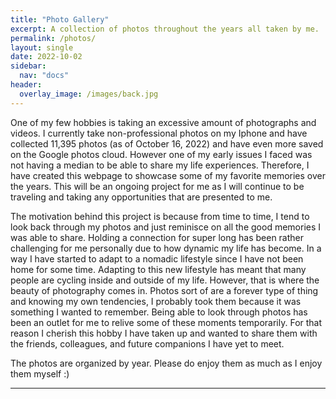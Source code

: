 ```yaml
---
title: "Photo Gallery"
excerpt: A collection of photos throughout the years all taken by me.
permalink: /photos/
layout: single
date: 2022-10-02
sidebar:
  nav: "docs"
header:
  overlay_image: /images/back.jpg
--- 
```


One of my few hobbies is taking an excessive amount of photographs and videos. I currently take non-professional photos on my Iphone and have collected 11,395 photos (as of October 16, 2022) and have even more saved on the Google photos cloud. However one of my early issues I faced was not having a median to be able to share my life experiences. Therefore, I have created this webpage to showcase some of my favorite memories over the years. This will be an ongoing project for me as I will continue to be traveling and taking any opportunities that are presented to me. 

The motivation behind this project is because from time to time, I tend to look back through my photos and just reminisce on all the good memories I was able to share. Holding a connection for super long has been rather challenging for me personally due to how dynamic my life has become. In a way I have started to adapt to a nomadic lifestyle since I have not been home for some time.  Adapting to this new lifestyle has meant that many people are cycling inside and outside of my life. However, that is where the beauty of photography comes in. Photos sort of are a forever type of thing and knowing my own tendencies, I probably took them because it was something I wanted to remember. Being able to look through photos has been an outlet for me to relive some of these moments temporarily. For that reason I cherish this hobby I have taken up and wanted to share them with the friends, colleagues, and future companions I have yet to meet. 

The photos are organized by year. Please do enjoy them as much as I enjoy them myself :)

---



